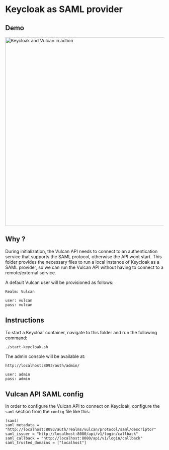 # Keycloak as SAML provider

## Demo

<img src="keycloak-vulcan-demo.gif" alt="Keycloak and Vulcan in action" width="600"/>

## Why ?

During initialization, the Vulcan API needs to connect to an authentication service that supports the SAML protocol, otherwise the API wont start.
This folder provides the necessary files to run a local instance of Keycloak as a SAML provider, so we can run the Vulcan API without having to connect to a remote/external service.

A default Vulcan user will be provisioned as follows:

```
Realm: Vulcan

user: vulcan
pass: vulcan
```


## Instructions

To start a Keycloar container, navigate to this folder and run the following command:
```
./start-keycloak.sh 
```

The admin console will be available at:
```
http://localhost:8093/auth/admin/

user: admin
pass: admin
```

## Vulcan API SAML config

In order to configure the Vulcan API to connect on Keycloak, configure the `saml` section from the `config` file like this:

```
[saml]
saml_metadata = "http://localhost:8093/auth/realms/vulcan/protocol/saml/descriptor"
saml_issuer = "http://localhost:8080/api/v1/login/callback"
saml_callback = "http://localhost:8080/api/v1/login/callback"
saml_trusted_domains = ["localhost"]
```
